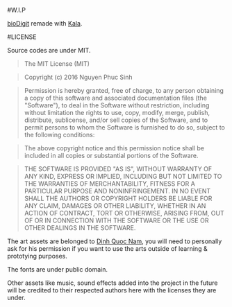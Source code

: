 
#W.I.P

[bioDigit](https://play.google.com/store/apps/details?id=me.haza.biodigit) remade with [Kala](https://github.com/hazagames/Kala).

#LICENSE

Source codes are under MIT.

>The MIT License (MIT)

>Copyright (c) 2016 Nguyen Phuc Sinh

>Permission is hereby granted, free of charge, to any person obtaining a copy
of this software and associated documentation files (the "Software"), to deal
in the Software without restriction, including without limitation the rights
to use, copy, modify, merge, publish, distribute, sublicense, and/or sell
copies of the Software, and to permit persons to whom the Software is
furnished to do so, subject to the following conditions:

>The above copyright notice and this permission notice shall be included in all
copies or substantial portions of the Software.

>THE SOFTWARE IS PROVIDED "AS IS", WITHOUT WARRANTY OF ANY KIND, EXPRESS OR
IMPLIED, INCLUDING BUT NOT LIMITED TO THE WARRANTIES OF MERCHANTABILITY,
FITNESS FOR A PARTICULAR PURPOSE AND NONINFRINGEMENT. IN NO EVENT SHALL THE
AUTHORS OR COPYRIGHT HOLDERS BE LIABLE FOR ANY CLAIM, DAMAGES OR OTHER
LIABILITY, WHETHER IN AN ACTION OF CONTRACT, TORT OR OTHERWISE, ARISING FROM,
OUT OF OR IN CONNECTION WITH THE SOFTWARE OR THE USE OR OTHER DEALINGS IN THE
SOFTWARE.

The art assets are belonged to [Dinh Quoc Nam](https://twitter.com/DINHQUOCNAM), you will need to personally ask for his permission if you want to use the arts outside of learning & prototying purposes.

The fonts are under public domain.

Other assets like music, sound effects added into the project in the future will be credited to their respected authors here with the licenses they are under. 
